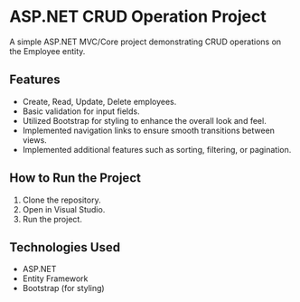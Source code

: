 # ASP.NET CRUD Operation Project

A simple ASP.NET MVC/Core project demonstrating CRUD operations on the Employee entity.

## Features
- Create, Read, Update, Delete employees.
- Basic validation for input fields.
- Utilized Bootstrap for styling to enhance the overall look and feel.
- Implemented navigation links to ensure smooth transitions between views.
- Implemented additional features such as sorting, filtering, or pagination.


## How to Run the Project
1. Clone the repository.
2. Open in Visual Studio.
3. Run the project.

## Technologies Used
- ASP.NET
- Entity Framework
- Bootstrap (for styling)
